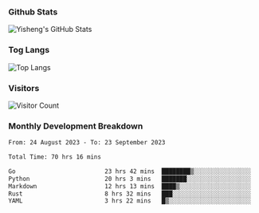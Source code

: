 ### Github Stats
![Yisheng's GitHub Stats](https://github-readme-stats-9qabuvhk1-gongyisheng.vercel.app/api?username=gongyisheng&count_private=true&show_icons=true)
### Tog Langs
![Top Langs](https://github-readme-stats-9qabuvhk1-gongyisheng.vercel.app/api/top-langs/?username=gongyisheng&layout=compact)
### Visitors
![Visitor Count](https://profile-counter.glitch.me/gongyisheng/count.svg)
### Monthly Development Breakdown
<!--START_SECTION:waka-->

```txt
From: 24 August 2023 - To: 23 September 2023

Total Time: 70 hrs 16 mins

Go                         23 hrs 42 mins  ████████▒░░░░░░░░░░░░░░░░   33.74 %
Python                     20 hrs 3 mins   ███████░░░░░░░░░░░░░░░░░░   28.54 %
Markdown                   12 hrs 13 mins  ████▒░░░░░░░░░░░░░░░░░░░░   17.39 %
Rust                       8 hrs 32 mins   ███░░░░░░░░░░░░░░░░░░░░░░   12.16 %
YAML                       3 hrs 22 mins   █▒░░░░░░░░░░░░░░░░░░░░░░░   04.80 %
```

<!--END_SECTION:waka-->
